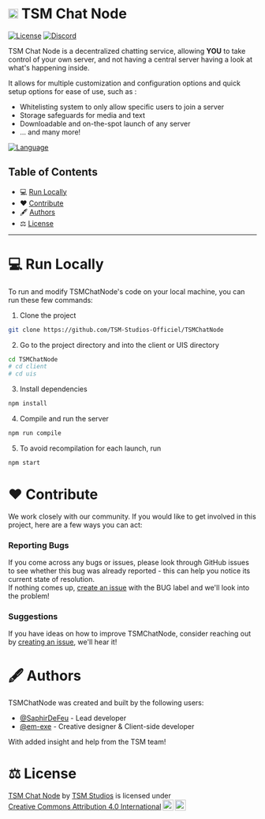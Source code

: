 

# <img src="https://avatars.githubusercontent.com/u/198260796?s=200&v=4" width=20px> TSM Chat Node

<p>
  <a href="https://creativecommons.org/licenses/by/4.0/?ref=chooser-v1"><img src="https://img.shields.io/badge/License-CC--BY_4.0-022B00?labelColor=18181B" alt="License"></img></a>
  <a href="https://discord.gg/7CpDun29Ms"><img src="https://img.shields.io/badge/TSM_Studios_Discord-18181B?logo=discord&logoColor=5865F2&logoSize=auto" alt="Discord"></img></a>
</p>

TSM Chat Node is a decentralized chatting service, allowing **YOU** to take control of your own server, and not having a central server having a look at what's happening inside.  

It allows for multiple customization and configuration options and quick setup options for ease of use, such as :
- Whitelisting system to only allow specific users to join a server
- Storage safeguards for media and text
- Downloadable and on-the-spot launch of any server
- ... and many more!

<a href="https://github.com/TSM-Studios-Officiel/TSMChatNode/tree/master/readme"><img src="https://img.shields.io/badge/This%20README%20in-other%20languages-022B00?labelColor=18181B" alt="Language"></img></a>

## Table of Contents

- 💻 [<u>Run Locally</u>](#-run-locally)
- ❤️ [<u>Contribute</u>](#️-contribute)
- 🖋️ [<u>Authors</u>](#️-authors)
- ⚖️ [<u>License</u>](#️-license)

---

# 💻 Run Locally

To run and modify TSMChatNode's code on your local machine, you can run these few commands:

1. Clone the project

```bash
git clone https://github.com/TSM-Studios-Officiel/TSMChatNode
```

2. Go to the project directory and into the client or UIS directory

```bash
cd TSMChatNode
# cd client
# cd uis
```

3. Install dependencies

```bash
npm install
```

4. Compile and run the server

```bash
npm run compile
```

5. To avoid recompilation for each launch, run

```bash
npm start
```

# ❤️ Contribute

We work closely with our community. If you would like to get involved in this project, here are a few ways you can act:  

### Reporting Bugs

If you come across any bugs or issues, please look through GitHub issues to see whether this bug was already reported - this can help you notice its current state of resolution.  
If nothing comes up, [create an issue](https://github.com/TSM-Studios-Officiel/TSMChatNode/issues/new) with the BUG label and we'll look into the problem!

### Suggestions

If you have ideas on how to improve TSMChatNode, consider reaching out by [creating an issue](https://github.com/TSM-Studios-Officiel/TSMChatNode/issues/new), we'll hear it!

# 🖋️ Authors

TSMChatNode was created and built by the following users:
- [@SaphirDeFeu](https://www.github.com/SaphirDeFeu) - Lead developer
- [@em-exe](https://www.github.com/em-exe) - Creative designer & Client-side developer
  
With added insight and help from the TSM team!

# ⚖️ License

<p xmlns:cc="http://creativecommons.org/ns#" xmlns:dct="http://purl.org/dc/terms/"><a property="dct:title" rel="cc:attributionURL" href="https://github.com/TSM-Studios-Officiel/TSMChatNode">TSM Chat Node</a> by <a rel="cc:attributionURL dct:creator" property="cc:attributionName" href="https://www.tsmstudios.net">TSM Studios</a> is licensed under <a href="https://creativecommons.org/licenses/by/4.0/?ref=chooser-v1" target="_blank" rel="license noopener noreferrer" style="display:inline-block;">Creative Commons Attribution 4.0 International<img style="height:22px!important;margin-left:3px;vertical-align:text-bottom;" src="https://mirrors.creativecommons.org/presskit/icons/cc.svg?ref=chooser-v1" alt=""><img style="height:22px!important;margin-left:3px;vertical-align:text-bottom;" src="https://mirrors.creativecommons.org/presskit/icons/by.svg?ref=chooser-v1" alt=""></a></p>
